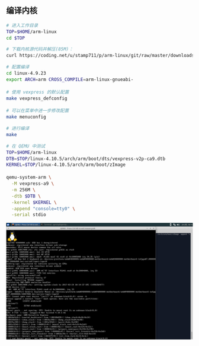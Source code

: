 ## 编译内核

```bash
# 进入工作目录
TOP=$HOME/arm-linux
cd $TOP
```

```bash
# 下载内核源代码并解压(85M)：
curl https://coding.net/u/stamp711/p/arm-linux/git/raw/master/downloads/linux-4.9.23.tar.xz | tar -xJf -
```

```bash
# 配置编译
cd linux-4.9.23
export ARCH=arm CROSS_COMPILE=arm-linux-gnueabi-

# 使用 vexpress 的默认配置
make vexpress_defconfig

# 可以在菜单中进一步修改配置
make menuconfig
```

```bash
# 进行编译
make
```

```bash
# 在 QEMU 中测试
TOP=$HOME/arm-linux
DTB=$TOP/linux-4.10.5/arch/arm/boot/dts/vexpress-v2p-ca9.dtb
KERNEL=$TOP/linux-4.10.5/arch/arm/boot/zImage

qemu-system-arm \
  -M vexpress-a9 \
  -m 256M \
  -dtb $DTB \
  -kernel $KERNEL \
  -append "console=tty0" \
  -serial stdio
```

![测试结果](/assets/qemu_kernel_only.png)